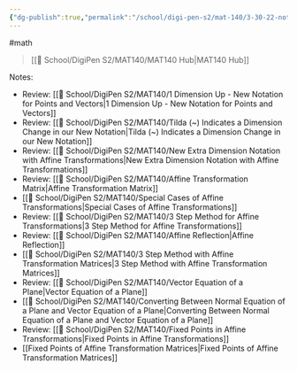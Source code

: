 ```yaml
---
{"dg-publish":true,"permalink":"/school/digi-pen-s2/mat-140/3-30-22-notes/","dgHomeLink":true,"dgPassFrontmatter":false}
---
```


#math 
> [[🏫 School/DigiPen S2/MAT140/MAT140 Hub|MAT140 Hub]]

Notes:
* Review: [[🏫 School/DigiPen S2/MAT140/1 Dimension Up - New Notation for Points and Vectors|1 Dimension Up - New Notation for Points and Vectors]]
* Review: [[🏫 School/DigiPen S2/MAT140/Tilda (~) Indicates a Dimension Change in our New Notation|Tilda (~) Indicates a Dimension Change in our New Notation]]
* Review: [[🏫 School/DigiPen S2/MAT140/New Extra Dimension Notation with Affine Transformations|New Extra Dimension Notation with Affine Transformations]]
* Review: [[🏫 School/DigiPen S2/MAT140/Affine Transformation Matrix|Affine Transformation Matrix]]
* [[🏫 School/DigiPen S2/MAT140/Special Cases of Affine Transformations|Special Cases of Affine Transformations]]
* Review: [[🏫 School/DigiPen S2/MAT140/3 Step Method for Affine Transformations|3 Step Method for Affine Transformations]]
* Review: [[🏫 School/DigiPen S2/MAT140/Affine Reflection|Affine Reflection]]
* [[🏫 School/DigiPen S2/MAT140/3 Step Method with Affine Transformation Matrices|3 Step Method with Affine Transformation Matrices]]
* Review: [[🏫 School/DigiPen S2/MAT140/Vector Equation of a Plane|Vector Equation of a Plane]]
* [[🏫 School/DigiPen S2/MAT140/Converting Between Normal Equation of a Plane and Vector Equation of a Plane|Converting Between Normal Equation of a Plane and Vector Equation of a Plane]]
* Review: [[🏫 School/DigiPen S2/MAT140/Fixed Points in Affine Transformations|Fixed Points in Affine Transformations]]
* [[Fixed Points of Affine Transformation Matrices|Fixed Points of Affine Transformation Matrices]]